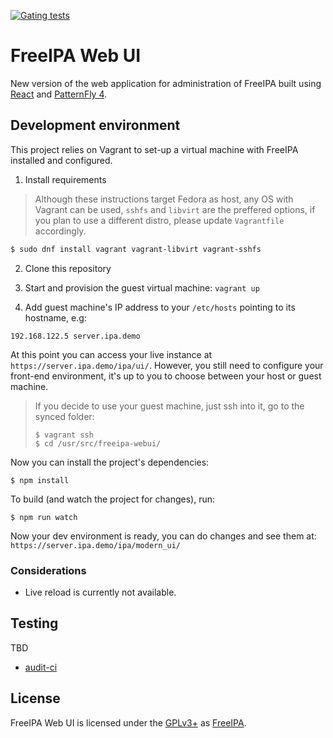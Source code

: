 [![Gating tests](https://github.com/freeipa/freeipa-webui/actions/workflows/gating.yml/badge.svg)](https://github.com/freeipa/freeipa-webui/actions/workflows/gating.yml)

# FreeIPA Web UI

New version of the web application for administration of FreeIPA built using
[React](https://reactjs.org/) and [PatternFly 4](https://www.patternfly.org/v4/).

## Development environment

This project relies on Vagrant to set-up a virtual machine with FreeIPA installed
and configured.

1. Install requirements

> Although these instructions target Fedora as host, any OS with Vagrant can be used,
> `sshfs` and `libvirt` are the preffered options, if you plan to use a different distro,
> please update `Vagrantfile` accordingly.

```bash
$ sudo dnf install vagrant vagrant-libvirt vagrant-sshfs
```

2. Clone this repository

3. Start and provision the guest virtual machine: `vagrant up`

4. Add guest machine's IP address to your `/etc/hosts` pointing to its hostname, e.g:

```
192.168.122.5 server.ipa.demo
```

At this point you can access your live instance at `https://server.ipa.demo/ipa/ui/`.
However, you still need to configure your front-end environment, it's up to you to choose
between your host or guest machine.

> If you decide to use your guest machine, just ssh into it, go to the synced folder:
>
> ```
> $ vagrant ssh
> $ cd /usr/src/freeipa-webui/
> ```

Now you can install the project's dependencies:

```
$ npm install
```

To build (and watch the project for changes), run:

```
$ npm run watch
```

Now your dev environment is ready, you can do changes and see them at:
`https://server.ipa.demo/ipa/modern_ui/`

### Considerations

- Live reload is currently not available.

## Testing

TBD

- [audit-ci](https://github.com/IBM/audit-ci)

## License

FreeIPA Web UI is licensed under the [GPLv3+](./COPYING) as
[FreeIPA](https://github.com/freeipa/freeipa).

